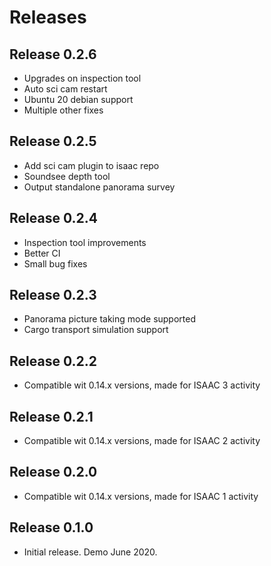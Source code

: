 # Releases

## Release 0.2.6

  * Upgrades on inspection tool
  * Auto sci cam restart
  * Ubuntu 20 debian support
  * Multiple other fixes

## Release 0.2.5

  * Add sci cam plugin to isaac repo
  * Soundsee depth tool
  * Output standalone panorama survey

## Release 0.2.4

  * Inspection tool improvements
  * Better CI
  * Small bug fixes

## Release 0.2.3

  * Panorama picture taking mode supported
  * Cargo transport simulation support

## Release 0.2.2

  * Compatible wit 0.14.x versions, made for ISAAC 3 activity

## Release 0.2.1

  * Compatible wit 0.14.x versions, made for ISAAC 2 activity

## Release 0.2.0

 * Compatible wit 0.14.x versions, made for ISAAC 1 activity

## Release 0.1.0

 * Initial release. Demo June 2020.
